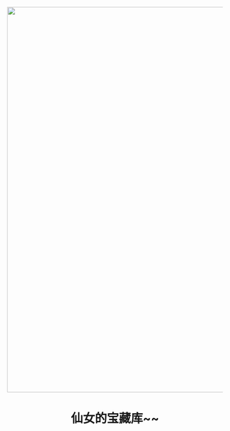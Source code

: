 <p align="center">
<img src="https://th.bing.com/th/id/R.9d219f7741a4e1e7684f84cb0e52b6fa?rik=H0EU%2f0otpy%2bn3g&pid=ImgRaw&r=0.jpg" width="900" height="900"/>
</p>
<h1 align="center">仙女的宝藏库~~</h1>





